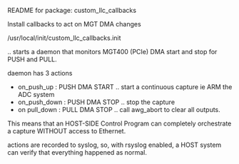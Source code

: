 README for package: custom_llc_callbacks

Install callbacks to act on MGT DMA changes

/usr/local/init/custom_llc_callbacks.init

.. starts a daemon that monitors MGT400 (PCIe) DMA start and stop for PUSH and PULL.

daemon has 3 actions
- on_push_up : PUSH DMA START .. start a continuous capture ie ARM the ADC system
- on_push_down : PUSH DMA STOP .. stop the capture
- on pull_down : PULL DMA STOP .. call awg_abort to clear all outputs.

This means that an HOST-SIDE Control Program can completely orchestrate a capture WITHOUT access to Ethernet.

actions are recorded to syslog, so, with rsyslog enabled, a HOST system can verify that everything happened as normal.


